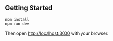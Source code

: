 ## Getting Started

```bash
npm install
npm run dev
```

Then open [http://localhost:3000](http://localhost:3000) with your browser.

